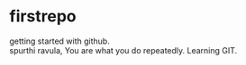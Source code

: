 # firstrepo
getting started with github.<br>
spurthi ravula, You are what you do repeatedly.
Learning GIT.